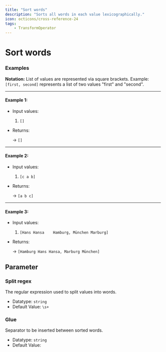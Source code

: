 ```yaml
---
title: "Sort words"
description: "Sorts all words in each value lexicographically."
icon: octicons/cross-reference-24
tags: 
    - TransformOperator
---
```

# Sort words
<!-- This file was generated - DO NOT CHANGE IT MANUALLY -->




### Examples

**Notation:** List of values are represented via square brackets. Example: `[first, second]` represents a list of two values "first" and "second".

---
#### Example 1:

* Input values:
  1. `[]`

* Returns:

  → `[]`


---
#### Example 2:

* Input values:
  1. `[c a b]`

* Returns:

  → `[a b c]`


---
#### Example 3:

* Input values:
  1. `[Hans Hansa    Hamburg, München Marburg]`

* Returns:

  → `[Hamburg Hans Hansa, Marburg München]`




## Parameter

### Split regex

The regular expression used to split values into words.

- Datatype: `string`
- Default Value: `\s+`



### Glue

Separator to be inserted between sorted words.

- Datatype: `string`
- Default Value: ` `



